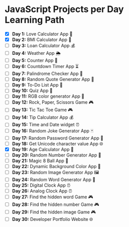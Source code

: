 # JavaScript Projects per Day Learning Path

- [x] **Day 1:** Love Calculator App 🧮
- [x] **Day 2:** BMI Calculator App 🧮
- [ ] **Day 3:** Loan Calculator App 💰
- [ ] **Day 4:** Weather App 🌦️
- [ ] **Day 5:** Counter App 🔢
- [ ] **Day 6:** Countdown Timer App ⏳
- [ ] **Day 7:** Palindrome Checker App 🔄
- [ ] **Day 8:** Random Quote Generator App 📜
- [ ] **Day 9:** To-Do List App 📝
- [ ] **Day 10:** Quiz App 🧠
- [ ] **Day 11:** RGB color generator App 🎨
- [ ] **Day 12:** Rock, Paper, Scissors Game 🎮
- [ ] **Day 13:** Tic Tac Toe Game 🎮
- [ ] **Day 14:** Tip Calculator App 💰
- [ ] **Day 15:** Time and Date widget ⏰
- [ ] **Day 16:** Random Joke Generator App 🃏
- [ ] **Day 17:** Random Password Generator App 🔐
- [ ] **Day 18:** Get Unicode character value App 🌐
- [x] **Day 19:** Age Calculator App 🧮
- [ ] **Day 20:** Random Number Generator App 🎲
- [ ] **Day 21:** Magic 8 Ball App 🎱
- [ ] **Day 22:** Dynamic Background Color App 🌈
- [ ] **Day 23:** Random Image Generator App 🖼️
- [ ] **Day 24:** Random Word Generator App 📖
- [ ] **Day 25:** Digital Clock App ⏰
- [ ] **Day 26:** Analog Clock App ⏰
- [ ] **Day 27:** Find the hidden word Game 🎮
- [ ] **Day 28:** Find the hidden number Game 🎮
- [ ] **Day 29:** Find the hidden image Game 🎮
- [ ] **Day 30:** Developer Portfolio Website 🌐